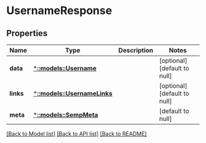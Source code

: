 # UsernameResponse

## Properties
Name | Type | Description | Notes
------------ | ------------- | ------------- | -------------
**data** | [***::models::Username**](Username.md) |  | [optional] [default to null]
**links** | [***::models::UsernameLinks**](UsernameLinks.md) |  | [optional] [default to null]
**meta** | [***::models::SempMeta**](SempMeta.md) |  | [default to null]

[[Back to Model list]](../README.md#documentation-for-models) [[Back to API list]](../README.md#documentation-for-api-endpoints) [[Back to README]](../README.md)


